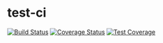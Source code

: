 # test-ci
[![Build Status](https://travis-ci.org/ordian/test-ci.svg?branch=master)](https://travis-ci.org/ordian/test-ci)
[![Coverage Status](https://coveralls.io/repos/github/ordian/test-ci/badge.svg?branch=master)](https://coveralls.io/github/ordian/test-ci?branch=master)
[![Test Coverage](https://codeclimate.com/github/ordian/Programming-Paradigms/badges/coverage.svg)](https://codeclimate.com/github/ordian/Programming-Paradigms/coverage)

